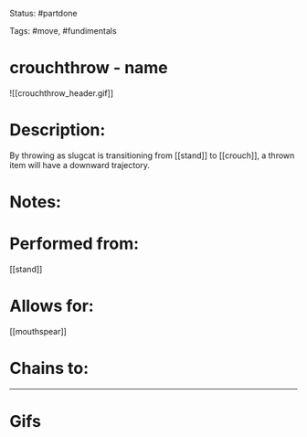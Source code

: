 Status: #partdone 

Tags: #move, #fundimentals

# crouchthrow - name
![[crouchthrow_header.gif]]
# Description:
By throwing as slugcat is transitioning from [[stand]] to [[crouch]], a thrown item will have a downward trajectory.

# Notes:


# Performed from:
[[stand]]

# Allows for:
[[mouthspear]]

# Chains to:


___
# Gifs
